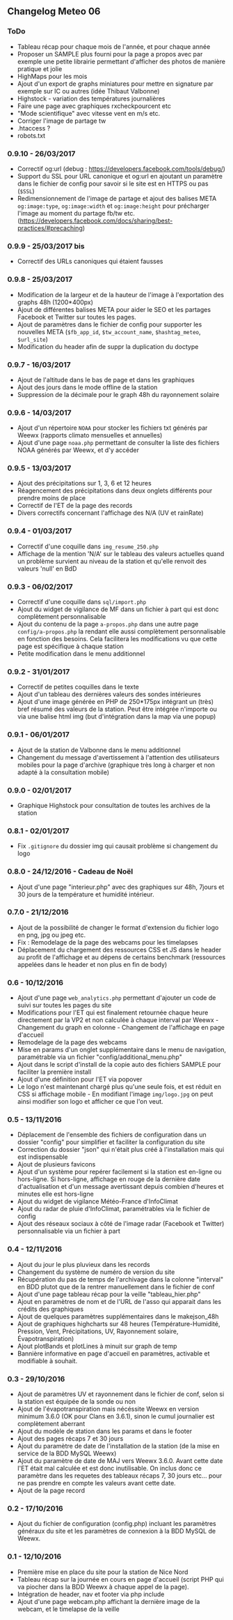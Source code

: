 ## Changelog Meteo 06

### ToDo
* Tableau récap pour chaque mois de l'année, et pour chaque année
* Proposer un SAMPLE plus fourni pour la page a propos avec par exemple une petite librairie permettant d'afficher des photos de manière pratique et jolie
* HighMaps pour les mois
* Ajout d'un export de graphs miniatures pour mettre en signature par exemple sur IC ou autres (idée Thibaut Valbonne)
* Highstock - variation des températures journalières
* Faire une page avec graphiques rxcheckpourcent etc
* "Mode scientifique" avec vitesse vent en m/s etc.
* Corriger l'image de partage tw
* .htaccess ?
* robots.txt

### 0.9.10 - 26/03/2017
* Correctif og:url (debug : https://developers.facebook.com/tools/debug/)
* Support du SSL pour URL canonique et og:url en ajoutant un paramètre dans le fichier de config pour savoir si le site est en HTTPS ou pas (``$SSL``)
* Redimensionnement de l'image de partage et ajout des balises META ``og:image:type``, ``og:image:width`` et ``og:image:height`` pour précharger l'image au moment du partage fb/tw etc. (https://developers.facebook.com/docs/sharing/best-practices/#precaching)

### 0.9.9 - 25/03/2017 bis
* Correctif des URLs canoniques qui étaient fausses

### 0.9.8 - 25/03/2017
* Modification de la largeur et de la hauteur de l'image à l'exportation des graphs 48h (1200*400px)
* Ajout de différentes balises META pour aider le SEO et les partages Facebook et Twitter sur toutes les pages.
* Ajout de paramètres dans le fichier de config pour supporter les nouvelles META (``$fb_app_id``, ``$tw_account_name``, ``$hashtag_meteo``, ``$url_site``)
* Modification du header afin de suppr la duplication du doctype

### 0.9.7 - 16/03/2017
* Ajout de l'altitude dans le bas de page et dans les graphiques
* Ajout des jours dans le mode offline de la station
* Suppression de la décimale pour le graph 48h du rayonnement solaire

### 0.9.6 - 14/03/2017
* Ajout d'un répertoire ``NOAA`` pour stocker les fichiers txt générés par Weewx (rapports climato mensuelles et annuelles)
* Ajout d'une page ``noaa.php`` permettant de consulter la liste des fichiers NOAA générés par Weewx, et d'y accéder

### 0.9.5 - 13/03/2017
* Ajout des précipitations sur 1, 3, 6 et 12 heures
* Réagencement des précipitations dans deux onglets différents pour prendre moins de place
* Correctif de l'ET de la page des records
* Divers correctifs concernant l'affichage des N/A (UV et rainRate)

### 0.9.4 - 01/03/2017
* Correctif d'une coquille dans ``img_resume_250.php``
* Affichage de la mention 'N/A' sur le tableau des valeurs actuelles quand un problème survient au niveau de la station et qu'elle renvoit des valeurs 'null' en BdD

### 0.9.3 - 06/02/2017
* Correctif d'une coquille dans ``sql/import.php``
* Ajout du widget de vigilance de MF dans un fichier à part qui est donc complètement personnalisable
* Ajout du contenu de la page ``a-propos.php`` dans une autre page ``config/a-propos.php`` la rendant elle aussi complètement personnalisable en fonction des besoins. Cela facilitera les modifications vu que cette page est spécifique à chaque station
* Petite modification dans le menu additionnel

### 0.9.2 - 31/01/2017
* Correctif de petites coquilles dans le texte
* Ajout d'un tableau des dernières valeurs des sondes intérieures
* Ajout d'une image générée en PHP de 250*175px intégrant un (très) bref résumé des valeurs de la station. Peut être intégrée n'importe ou via une balise html img (but d'intégration dans la map via une popup)

### 0.9.1 - 06/01/2017
* Ajout de la station de Valbonne dans le menu additionnel
* Changement du message d'avertissement à l'attention des utilisateurs mobiles pour la page d'archive (graphique très long à charger et non adapté à la consultation mobile)

### 0.9.0 - 02/01/2017
* Graphique Highstock pour consultation de toutes les archives de la station

### 0.8.1 - 02/01/2017
* Fix ``.gitignore`` du dossier img qui causait problème si changement du logo

### 0.8.0 - 24/12/2016 - Cadeau de Noël
* Ajout d'une page "interieur.php" avec des graphiques sur 48h, 7jours et 30 jours de la température et humidité intérieur.

### 0.7.0 - 21/12/2016
* Ajout de la possibilité de changer le format d'extension du fichier logo en png, jpg ou jpeg etc.
* Fix : Remodelage de la page des webcams pour les timelapses
* Déplacement du chargement des ressources CSS et JS dans le header au profit de l'affichage et au dépens de certains benchmark (ressources appelées dans le header et non plus en fin de body)

### 0.6 - 10/12/2016
* Ajout d'une page ``web_analytics.php`` permettant d'ajouter un code de suivi sur toutes les pages du site
* Modifications pour l'ET qui est finalement retournée chaque heure directement par la VP2 et non calculée à chaque interval par Weewx - Changement du graph en colonne - Changement de l'affichage en page d'accueil
* Remodelage de la page des webcams
* Mise en params d'un onglet supplémentaire dans le menu de navigation, paramétrable via un fichier "config/additional_menu.php"
* Ajout dans le script d'install de la copie auto des fichiers SAMPLE pour faciliter la première install
* Ajout d'une définition pour l'ET via popover
* Le logo n'est maintenant chargé plus qu'une seule fois, et est réduit en CSS si affichage mobile - En modifiant l'image ``img/logo.jpg`` on peut ainsi modifier son logo et afficher ce que l'on veut.

### 0.5 - 13/11/2016
* Déplacement de l'ensemble des fichiers de configuration dans un dossier "config" pour simplifier et faciliter la configuration du site
* Correction du dossier "json" qui n'était plus créé à l'installation mais qui est indispensable
* Ajout de plusieurs favicons
* Ajout d'un système pour repérer facilement si la station est en-ligne ou hors-ligne. Si hors-ligne, affichage en rouge de la dernière date d'actualisation et d'un message avertissant depuis combien d'heures et minutes elle est hors-ligne
* Ajout du widget de vigilance Météo-France d'InfoClimat
* Ajout du radar de pluie d'InfoClimat, paramétrables via le fichier de config
* Ajout des réseaux sociaux à côté de l'image radar (Facebook et Twitter) personnalisable via un fichier à part

### 0.4 - 12/11/2016
* Ajout du jour le plus pluvieux dans les records
* Changement du système de numéro de version du site
* Récupération du pas de temps de l'archivage dans la colonne "interval" en BDD plutot que de la rentrer manuellement dans le fichier de conf
* Ajout d'une page tableau récap pour la veille "tableau_hier.php"
* Ajout en paramètres de nom et de l'URL de l'asso qui apparait dans les crédits des graphiques
* Ajout de quelques paramètres supplémentaires dans le makejson_48h
* Ajout de graphiques highcharts sur 48 heures (Température-Humidité, Pression, Vent, Précipitations, UV, Rayonnement solaire, Évapotranspiration)
* Ajout plotBands et plotLines à minuit sur graph de temp
* Bannière informative en page d'accueil en paramètres, activable et modifiable à souhait.

### 0.3 - 29/10/2016
* Ajout de paramètres UV et rayonnement dans le fichier de conf, selon si la station est équipée de la sonde ou non
* Ajout de l'évapotranspiration mais nécéssite Weewx en version minimum 3.6.0 (OK pour Clans en 3.6.1), sinon le cumul journalier est complètement aberrant
* Ajout du modèle de station dans les params et dans le footer
* Ajout des pages récaps 7 et 30 jours
* Ajout du paramètre de date de l'installation de la station (de la mise en service de la BDD MySQL Weewx)
* Ajout du paramètre de date de MAJ vers Weewx 3.6.0. Avant cette date l'ET était mal calculée et est donc inutilisable. On inclus donc ce paramètre dans les requetes des tableaux récaps 7, 30 jours etc... pour ne pas prendre en compte les valeurs avant cette date.
* Ajout de la page record

### 0.2 - 17/10/2016
* Ajout du fichier de configuration (config.php) incluant les paramètres généraux du site et les paramètres de connexion à la BDD MySQL de Weewx.

### 0.1 - 12/10/2016
* Première mise en place du site pour la station de Nice Nord
* Tableau récap sur la journée en cours en page d'accueil (script PHP qui va piocher dans la BDD Weewx à chaque appel de la page).
* Intégration de header, nav et footer via php include
* Ajout d'une page webcam.php affichant la dernière image de la webcam, et le timelapse de la veille
